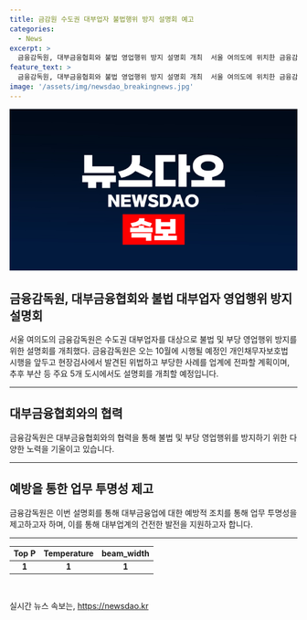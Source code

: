 ```yaml
---
title: 금감원 수도권 대부업자 불법행위 방지 설명회 예고
categories:
  - News
excerpt: >
  금융감독원, 대부금융협회와 불법 영업행위 방지 설명회 개최  서울 여의도에 위치한 금융감독원이 대부금융협회 및 수도권 대부업자를 대상으로 불법 및 부당 영업행위 방지를 위한 설명회를 개최했다. 이로써 오는 10월 개인채무자보호법 시행에 앞서 현장검사에서 발견된 위법 및 부당한 사례를 업계에 알릴 예정이며, 이에 이어 부산 등의 주요 도시에서도 설명회를 개최할 예정이라고 밝혔다. (150자)
feature_text: >
  금융감독원, 대부금융협회와 불법 영업행위 방지 설명회 개최  서울 여의도에 위치한 금융감독원이 대부금융협회 및 수도권 대부업자를 대상으로 불법 및 부당 영업행위 방지를 위한 설명회를 개최했다. 이로써 오는 10월 개인채무자보호법 시행에 앞서 현장검사에서 발견된 위법 및 부당한 사례를 업계에 알릴 예정이며, 이에 이어 부산 등의 주요 도시에서도 설명회를 개최할 예정이라고 밝혔다. (150자)
image: '/assets/img/newsdao_breakingnews.jpg'
---
```


<p><img src="/assets/img/newsdao_breakingnews.jpg" alt="firstkoreanews 속보" /></p>

<h2 data-ke-size="size26">금융감독원, 대부금융협회와 불법 대부업자 영업행위 방지 설명회</h2>

<p data-ke-size="size16">서울 여의도의 금융감독원은 수도권 대부업자를 대상으로 불법 및 부당 영업행위 방지를 위한 설명회를 개최했다. 금융감독원은 오는 10월에 시행될 예정인 개인채무자보호법 시행을 앞두고 현장검사에서 발견된 위법하고 부당한 사례를 업계에 전파할 계획이며, 추후 부산 등 주요 5개 도시에서도 설명회를 개최할 예정입니다.</p>

<hr>

<h2 data-ke-size="size26">대부금융협회와의 협력</h2>

<p data-ke-size="size16">금융감독원은 대부금융협회와의 협력을 통해 불법 및 부당 영업행위를 방지하기 위한 다양한 노력을 기울이고 있습니다.</p>

<hr>

<h2 data-ke-size="size26">예방을 통한 업무 투명성 제고</h2>

<p data-ke-size="size16">금융감독원은 이번 설명회를 통해 대부금융업에 대한 예방적 조치를 통해 업무 투명성을 제고하고자 하며, 이를 통해 대부업계의 건전한 발전을 지원하고자 합니다.</p>

<hr>

<table>
    <thead>
        <tr>
            <th style="text-align: center;">Top P</th>
            <th style="text-align: center;">Temperature</th>
            <th style="text-align: center;">beam_width</th>
        </tr>
    </thead>
    <tbody>
        <tr>
            <td style="text-align: center;"><b>1</b></td>
            <td style="text-align: center;"><b>1</b></td>
            <td style="text-align: center;"><b>1</b></td>
        </tr>
    </tbody>
</table>

<p data-ke-size="size16">&nbsp;</p>
실시간 뉴스 속보는, <a href="https://newsdao.kr" rel="dofollow">https://newsdao.kr</a>


